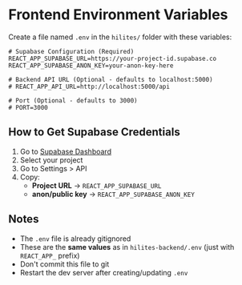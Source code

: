 # Frontend Environment Variables

Create a file named `.env` in the `hilites/` folder with these variables:

```env
# Supabase Configuration (Required)
REACT_APP_SUPABASE_URL=https://your-project-id.supabase.co
REACT_APP_SUPABASE_ANON_KEY=your-anon-key-here

# Backend API URL (Optional - defaults to localhost:5000)
# REACT_APP_API_URL=http://localhost:5000/api

# Port (Optional - defaults to 3000)
# PORT=3000
```

## How to Get Supabase Credentials

1. Go to [Supabase Dashboard](https://app.supabase.com)
2. Select your project
3. Go to Settings > API
4. Copy:
   - **Project URL** → `REACT_APP_SUPABASE_URL`
   - **anon/public key** → `REACT_APP_SUPABASE_ANON_KEY`

## Notes

- The `.env` file is already gitignored
- These are the **same values** as in `hilites-backend/.env` (just with `REACT_APP_` prefix)
- Don't commit this file to git
- Restart the dev server after creating/updating `.env`

